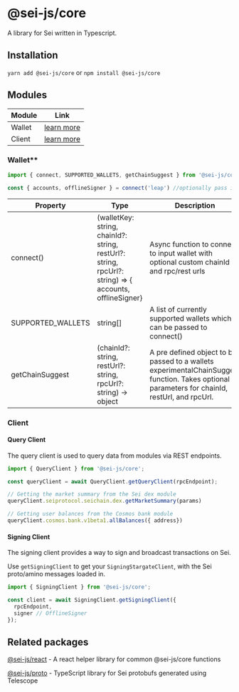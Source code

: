 # @sei-js/core
A library for Sei written in Typescript.

## Installation
```yarn add @sei-js/core``` or ```npm install @sei-js/core```

## Modules
| Module | Link                  |
|--------|-----------------------|
| Wallet | [learn more](#wallet) |
| Client | [learn more](#client) |

### Wallet**
```javascript
import { connect, SUPPORTED_WALLETS, getChainSuggest } from '@sei-js/core/wallet

const { accounts, offlineSigner } = connect('leap') //optionally pass in custom chainId, rpcUrl, and restUrl
```

| Property          | Type                                                                                                    | Description                                                                                                                                   |
|-------------------|---------------------------------------------------------------------------------------------------------|-----------------------------------------------------------------------------------------------------------------------------------------------|
| connect()         | (walletKey: string, chainId?: string, restUrl?: string, rpcUrl?: string) => { accounts, offlineSigner}  | Async function to connect to input wallet with optional custom chainId and rpc/rest urls                                                      |
| SUPPORTED_WALLETS | string[]                                                                                                | A list of currently supported wallets which can be passed to connect()                                                                        |
| getChainSuggest   | (chainId?: string, restUrl?: string, rpcUrl?: string) -> object                                         | A pre defined object to be passed to a wallets experimentalChainSuggest function. Takes optional parameters for chainId, restUrl, and rpcUrl. |

### Client
#### Query Client
The query client is used to query data from modules via REST endpoints.

```javascript
import { QueryClient } from '@sei-js/core';

const queryClient = await QueryClient.getQueryClient(rpcEndpoint);

// Getting the market summary from the Sei dex module
queryClient.seiprotocol.seichain.dex.getMarketSummary(params)

// Getting user balances from the Cosmos bank module
queryClient.cosmos.bank.v1beta1.allBalances({ address})
```

#### Signing Client
The signing client provides a way to sign and broadcast transactions on Sei.

Use `getSigningClient` to get your `SigningStargateClient`, with the Sei proto/amino messages loaded in.

```javascript
import { SigningClient } from '@sei-js/core';

const client = await SigningClient.getSigningClient({
  rpcEndpoint,
  signer // OfflineSigner
});
```


## Related packages
[@sei-js/react](https://www.npmjs.com/package/@sei-js/react) - A react helper library for common @sei-js/core functions

[@sei-js/proto](https://www.npmjs.com/package/@sei-js/proto) - TypeScript library for Sei protobufs generated using Telescope
